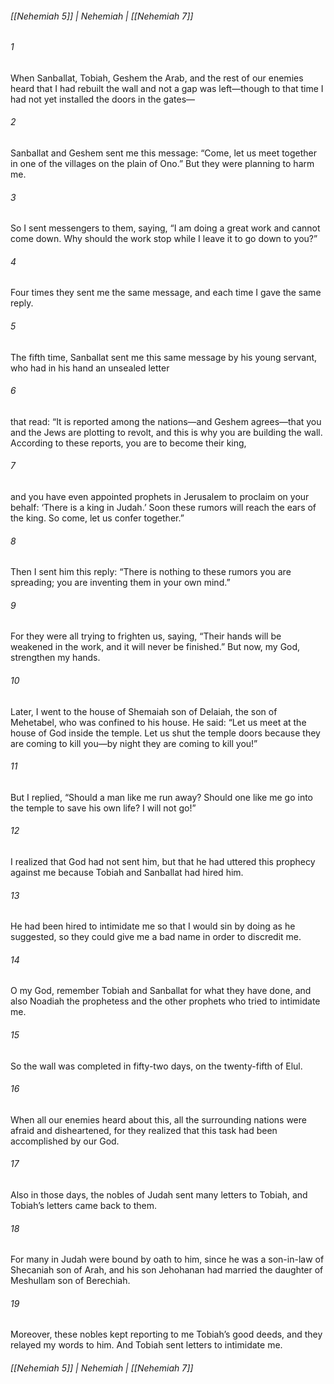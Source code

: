 ###### [[Nehemiah 5]] | Nehemiah | [[Nehemiah 7]]

###### 1
When Sanballat, Tobiah, Geshem the Arab, and the rest of our enemies heard that I had rebuilt the wall and not a gap was left—though to that time I had not yet installed the doors in the gates—
###### 2
Sanballat and Geshem sent me this message: “Come, let us meet together in one of the villages on the plain of Ono.” But they were planning to harm me.
###### 3
So I sent messengers to them, saying, “I am doing a great work and cannot come down. Why should the work stop while I leave it to go down to you?”
###### 4
Four times they sent me the same message, and each time I gave the same reply.
###### 5
The fifth time, Sanballat sent me this same message by his young servant, who had in his hand an unsealed letter
###### 6
that read: “It is reported among the nations—and Geshem agrees—that you and the Jews are plotting to revolt, and this is why you are building the wall. According to these reports, you are to become their king,
###### 7
and you have even appointed prophets in Jerusalem to proclaim on your behalf: ‘There is a king in Judah.’ Soon these rumors will reach the ears of the king. So come, let us confer together.”
###### 8
Then I sent him this reply: “There is nothing to these rumors you are spreading; you are inventing them in your own mind.”
###### 9
For they were all trying to frighten us, saying, “Their hands will be weakened in the work, and it will never be finished.” But now, my God, strengthen my hands.
###### 10
Later, I went to the house of Shemaiah son of Delaiah, the son of Mehetabel, who was confined to his house. He said: “Let us meet at the house of God inside the temple. Let us shut the temple doors because they are coming to kill you—by night they are coming to kill you!”
###### 11
But I replied, “Should a man like me run away? Should one like me go into the temple to save his own life? I will not go!”
###### 12
I realized that God had not sent him, but that he had uttered this prophecy against me because Tobiah and Sanballat had hired him.
###### 13
He had been hired to intimidate me so that I would sin by doing as he suggested, so they could give me a bad name in order to discredit me.
###### 14
O my God, remember Tobiah and Sanballat for what they have done, and also Noadiah the prophetess and the other prophets who tried to intimidate me.
###### 15
So the wall was completed in fifty-two days, on the twenty-fifth of Elul.
###### 16
When all our enemies heard about this, all the surrounding nations were afraid and disheartened, for they realized that this task had been accomplished by our God.
###### 17
Also in those days, the nobles of Judah sent many letters to Tobiah, and Tobiah’s letters came back to them.
###### 18
For many in Judah were bound by oath to him, since he was a son-in-law of Shecaniah son of Arah, and his son Jehohanan had married the daughter of Meshullam son of Berechiah.
###### 19
Moreover, these nobles kept reporting to me Tobiah’s good deeds, and they relayed my words to him. And Tobiah sent letters to intimidate me.

###### [[Nehemiah 5]] | Nehemiah | [[Nehemiah 7]]

